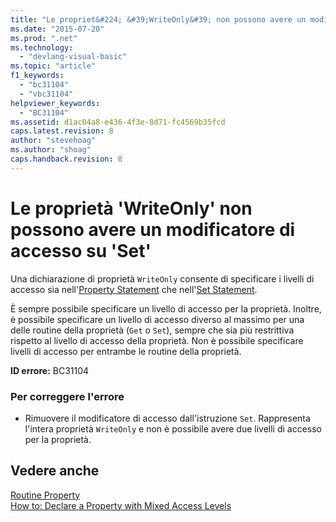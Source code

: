 ```yaml
---
title: "Le propriet&#224; &#39;WriteOnly&#39; non possono avere un modificatore di accesso su &#39;Set&#39; | Microsoft Docs"
ms.date: "2015-07-20"
ms.prod: ".net"
ms.technology: 
  - "devlang-visual-basic"
ms.topic: "article"
f1_keywords: 
  - "bc31104"
  - "vbc31104"
helpviewer_keywords: 
  - "BC31104"
ms.assetid: d1ac04a8-e436-4f3e-8d71-fc4569b35fcd
caps.latest.revision: 8
author: "stevehoag"
ms.author: "shoag"
caps.handback.revision: 8
---
```

# Le propriet&#224; &#39;WriteOnly&#39; non possono avere un modificatore di accesso su &#39;Set&#39;
Una dichiarazione di proprietà `WriteOnly` consente di specificare i livelli di accesso sia nell'[Property Statement](../../visual-basic/language-reference/statements/property-statement.md) che nell'[Set Statement](../../visual-basic/language-reference/statements/set-statement.md).  
  
 È sempre possibile specificare un livello di accesso per la proprietà. Inoltre, è possibile specificare un livello di accesso diverso al massimo per una delle routine della proprietà \(`Get` o `Set`\), sempre che sia più restrittiva rispetto al livello di accesso della proprietà. Non è possibile specificare livelli di accesso per entrambe le routine della proprietà.  
  
 **ID errore:** BC31104  
  
### Per correggere l'errore  
  
-   Rimuovere il modificatore di accesso dall'istruzione `Set`. Rappresenta l'intera proprietà `WriteOnly` e non è possibile avere due livelli di accesso per la proprietà.  
  
## Vedere anche  
 [Routine Property](../../visual-basic/programming-guide/language-features/procedures/property-procedures.md)   
 [How to: Declare a Property with Mixed Access Levels](../../visual-basic/programming-guide/language-features/procedures/how-to-declare-a-property-with-mixed-access-levels.md)